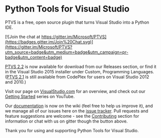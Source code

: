 # Python Tools for Visual Studio

PTVS is a free, open source plugin that turns Visual Studio into a Python IDE. 

[![Join the chat at https://gitter.im/Microsoft/PTVS](https://badges.gitter.im/Join%20Chat.svg)](https://gitter.im/Microsoft/PTVS?utm_source=badge&utm_medium=badge&utm_campaign=pr-badge&utm_content=badge)

[PTVS 2.2](https://github.com/Microsoft/PTVS/releases/v2.2) is now available for download from our Releases section, or find it in the Visual Studio 2015 installer under Custom, Programming Languages. ([PTVS 2.1](https://pytools.codeplex.com/releases/view/109707) is still available from CodePlex for users on Visual Studio 2012 and 2010.)

Visit our page on [VisualStudio.com](https://www.visualstudio.com/en-us/features/python-vs) for an overview, and check out our [Getting Started](http://aka.ms/PTVSTutorial) series on YouTube.

Our [documentation](https://github.com/Microsoft/PTVS/wiki) is now on the wiki (feel free to help us improve it), and we manage all of our issues here on the [issue tracker](http://github.com/Microsoft/PTVS/issues). Pull requests and feature suggestions are welcome - see the [Contributing](https://github.com/Microsoft/PTVS/wiki#contributing) section for information or chat with us on gitter though the button above.

Thank you for using and supporting Python Tools for Visual Studio.
